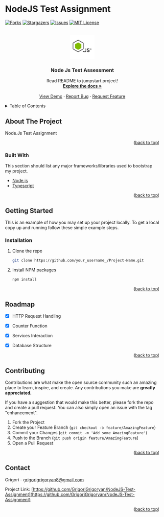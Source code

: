 # NodeJS Test Assignment 
<div id="top"></div>

[![Forks][forks-shield]][forks-url]
[![Stargazers][stars-shield]][stars-url]
[![Issues][issues-shield]][issues-url]
[![MIT License][license-shield]][license-url]



<!-- PROJECT LOGO -->
<br />
<div align="center">

  <a href="https://github.com/GrigoriGrigoryan/NodeJS-Test-Assignment">
    <img src="images/logo.jpg" alt="Logo" width="80" height="80">
  </a>

<h3 align="center">Node Js Test Assessment </h3>

  <p align="center">
    Read README to jumpstart project!
    <br />
    <a href="https://github.com/GrigoriGrigoryan/NodeJS-Test-Assignment"><strong>Explore the docs »</strong></a>
    <br />
    <br />
    <a href="https://github.com/GrigoriGrigoryan/NodeJS-Test-Assignment">View Demo</a>
    ·
    <a href="https://github.com/GrigoriGrigoryan/NodeJS-Test-Assignment/issues">Report Bug</a>
    ·
    <a href="https://github.com/GrigoriGrigoryan/NodeJS-Test-Assignment/issues">Request Feature</a>
  </p>
</div>



<!-- TABLE OF CONTENTS -->
<details>
  <summary>Table of Contents</summary>
  <ol>
    <li>
      <a href="#about-the-project">About The Project</a>
      <ul>
        <li><a href="#built-with">Built With</a></li>
      </ul>
    </li>
    <li>
      <a href="#getting-started">Getting Started</a>
      <ul>
        <li><a href="#prerequisites">Prerequisites</a></li>
        <li><a href="#installation">Installation</a></li>
      </ul>
    </li>
    <li><a href="#usage">Usage</a></li>
    <li><a href="#roadmap">Roadmap</a></li>
    <li><a href="#contributing">Contributing</a></li>
    <li><a href="#license">License</a></li>
    <li><a href="#contact">Contact</a></li>
    <li><a href="#acknowledgments">Acknowledgments</a></li>
  </ol>
</details>



<!-- ABOUT THE PROJECT -->
## About The Project

Node.Js Test Assignment 


<p align="right">(<a href="#top">back to top</a>)</p>



### Built With

This section should list any major frameworks/libraries used to bootstrap my project.

* [Node.js](https://nodejs.org/)
* [Typescript](https://www.typescriptlang.org/)

<p align="right">(<a href="#top">back to top</a>)</p>



<!-- GETTING STARTED -->
## Getting Started

This is an example of how you may set up your project locally.
To get a local copy up and running follow these simple example steps.


### Installation

1. Clone the repo
   ```sh
   git clone https://github.com/your_username_/Project-Name.git
   ```
2. Install NPM packages
   ```sh
   npm install
   ```

<p align="right">(<a href="#top">back to top</a>)</p>



<!-- ROADMAP -->
## Roadmap

- [x] HTTP Request Handling
- [x] Counter Function
- [x] Services Interaction
- [x] Database Structure


<p align="right">(<a href="#top">back to top</a>)</p>



<!-- CONTRIBUTING -->
## Contributing

Contributions are what make the open source community such an amazing place to learn, inspire, and create. Any contributions you make are **greatly appreciated**.

If you have a suggestion that would make this better, please fork the repo and create a pull request. You can also simply open an issue with the tag "enhancement".


1. Fork the Project
2. Create your Feature Branch (`git checkout -b feature/AmazingFeature`)
3. Commit your Changes (`git commit -m 'Add some AmazingFeature'`)
4. Push to the Branch (`git push origin feature/AmazingFeature`)
5. Open a Pull Request

<p align="right">(<a href="#top">back to top</a>)</p>


<!-- CONTACT -->
## Contact

Grigori - grigorigrigoryan8@gmail.com

Project Link: [https://github.com/GrigoriGrigoryan/NodeJS-Test-Assignment](https://github.com/GrigoriGrigoryan/NodeJS-Test-Assignment)

<p align="right">(<a href="#top">back to top</a>)</p>



[forks-shield]: https://img.shields.io/github/forks/GrigoriGrigoryan/NodeJS-Test-Assignment.svg?style=for-the-badge
[forks-url]: https://github.com/GrigoriGrigoryan/NodeJS-Test-Assignment/network/members
[stars-shield]: https://img.shields.io/github/stars/GrigoriGrigoryan/NodeJS-Test-Assignment.svg?style=for-the-badge
[stars-url]: https://github.com/GrigoriGrigoryan/NodeJS-Test-Assignment/stargazers
[issues-shield]: https://img.shields.io/github/issues/GrigoriGrigoryan/NodeJS-Test-Assignment.svg?style=for-the-badge
[issues-url]: https://github.com/GrigoriGrigoryan/NodeJS-Test-Assignment/issues
[license-shield]: https://img.shields.io/github/license/GrigoriGrigoryan/NodeJS-Test-Assignment.svg?style=for-the-badge
[license-url]: https://github.com/othneildrew/GrigoriGrigoryan/NodeJS-Test-Assignment/blob/master/LICENSE.txt

